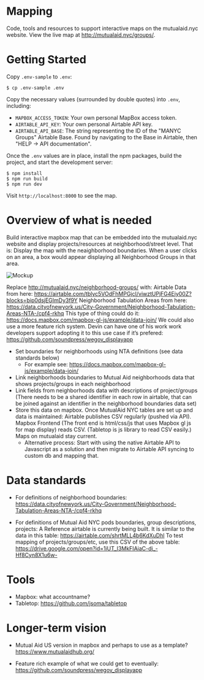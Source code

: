 # Mapping

Code, tools and resources to support interactive maps on the mutualaid.nyc website. View the live map at http://mutualaid.nyc/groups/.

# Getting Started

Copy `.env-sample` to `.env`:

```
$ cp .env-sample .env
```

Copy the necessary values (surrounded by double quotes) into `.env`, including:

* `MAPBOX_ACCESS_TOKEN`: Your own personal MapBox access token.
* `AIRTABLE_API_KEY`: Your own personal Airtable API key.
* `AIRTABLE_API_BASE`: The string representing the ID of the "MANYC Groups" Airtable Base. Found by navigating to the Base in Airtable, then "HELP → API documentation".

Once the `.env` values are in place, install the npm packages, build the project, and start the development server:

```
$ npm install
$ npm run build
$ npm run dev
```

Visit `http://localhost:8000` to see the map.

# Overview of what is needed
Build interactive mapbox map that can be embedded into the mutualaid.nyc website and display projects/resources at neighborhood/street level. That is: Display the map with the neaighborhood boundaries. When a user clicks on an area, a box would appear displaying all Neighborhood Groups in that area.

![Mockup](https://platformable.com/content/images/2020/03/mockup-of-map-1.png)

Replace http://mutualaid.nyc/neighborhood-groups/ with:
Airtable Data from here: https://airtable.com/tblyc5VOdFhMPGjcI/viwztUPjFG4Eiy00Z?blocks=bip0dsjEGImDy3f9Y
Neighborhood Tabulation Areas from here: https://data.cityofnewyork.us/City-Government/Neighborhood-Tabulation-Areas-NTA-/cpf4-rkhq
This type of thing could do it: https://docs.mapbox.com/mapbox-gl-js/example/data-join/
We could also use a more feature rich system. Devin can have one of his work work developers support adopting it to this use case if it’s prefered: https://github.com/soundpress/wegov_displayapp

- Set boundaries for neighborhoods using NTA definitions (see data standards below)
    - For example see: https://docs.mapbox.com/mapbox-gl-js/example/data-join/
- Link neighborhoods boundaries to Mutual Aid neighborhoods data that shows projects/groups in each neighborhood
- Link fields from neighborhoods data with descriptions of project/groups (There needs to be a shared identifier in each row in airtable, that can be joined against an identifier in the neighborhood boundaries data set)
- Store this data on mapbox. Once MutualAid NYC tables are set up and data is maintained: Airtable publishes CSV regularly (pushed via API). Mapbox Frontend (The front end is html/css/js that uses Mapbox gl js for map display) reads CSV. (Tabletop is js library to read CSV easily.) Maps on mutualaid stay current.
    - Alternative process: Start with using the native Airtable API to Javascript as a solution and then migrate to Airtable API syncing to custom db and mapping that.

# Data standards
- For definitions of neighborhood boundaries:
https://data.cityofnewyork.us/City-Government/Neighborhood-Tabulation-Areas-NTA-/cpf4-rkhq

- For definitions of Mutual Aid NYC pods boundaries, group descriptions, projects:
A Reference airtable is currently being built. It is similar to the data in this table:
https://airtable.com/shrtMLL4b6KdXuDhl
To test mapping of projects/groups/etc, use this CSV of the above table:
https://drive.google.com/open?id=1iUT_I3MkFIAiaC-dj_-Hf8Cyn8X1u6w-

# Tools
- Mapbox: what accountname?
- Tabletop: https://github.com/jsoma/tabletop

# Longer-term vision
- Mutual Aid US version in mapbox and perhaps to use as a template?
https://www.mutualaidhub.org/

- Feature rich example of what we could get to eventually:
https://github.com/soundpress/wegov_displayapp
